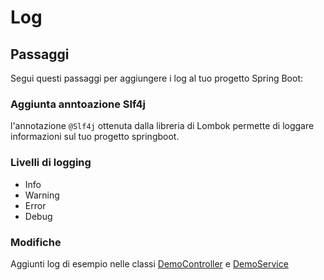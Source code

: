 # Log

## Passaggi

Segui questi passaggi per aggiungere i log al tuo progetto Spring Boot:

### Aggiunta anntoazione Slf4j

l'annotazione `@Slf4j` ottenuta dalla libreria di Lombok permette di loggare informazioni sul tuo progetto springboot.

### Livelli di logging

- Info
- Warning
- Error
- Debug

### Modifiche

Aggiunti log di esempio nelle classi [DemoController](..%2Fsrc%2Fmain%2Fjava%2Fit%2Fkrisopea%2Fspringcors%2Fcontroller%2FDemoController.java) e [DemoService](..%2Fsrc%2Fmain%2Fjava%2Fit%2Fkrisopea%2Fspringcors%2Fservice%2FDemoService.java)
